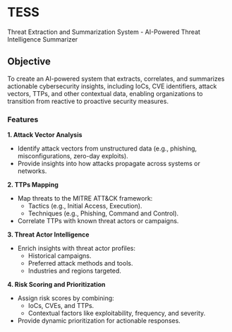 # TESS
Threat Extraction and Summarization System - AI-Powered Threat Intelligence Summarizer

## Objective

To create an AI-powered system that extracts, correlates, and summarizes actionable cybersecurity insights, including IoCs, CVE identifiers, attack vectors, TTPs, and other contextual data, enabling organizations to transition from reactive to proactive security measures.


### Features

**1. Attack Vector Analysis**

* Identify attack vectors from unstructured data (e.g., phishing, misconfigurations, zero-day exploits).
* Provide insights into how attacks propagate across systems or networks.

**2. TTPs Mapping**

* Map threats to the MITRE ATT&CK framework:
    * Tactics (e.g., Initial Access, Execution).
    * Techniques (e.g., Phishing, Command and Control).
* Correlate TTPs with known threat actors or campaigns.

**3. Threat Actor Intelligence**

* Enrich insights with threat actor profiles:
    * Historical campaigns.
    * Preferred attack methods and tools.
    *   Industries and regions targeted.

**4. Risk Scoring and Prioritization**

* Assign risk scores by combining:
    * IoCs, CVEs, and TTPs.
    * Contextual factors like exploitability, frequency, and severity.
* Provide dynamic prioritization for actionable responses.
